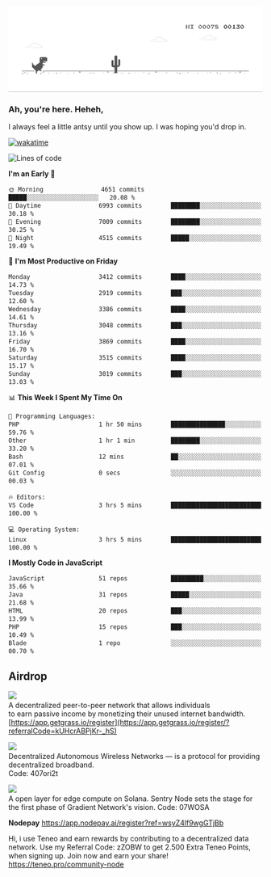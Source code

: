 
<div align="center">
    <img align="center" src="dino.gif">
</div>

### Ah, you're here. Heheh, 
I always feel a little antsy until you show up. I was hoping you'd drop in.

[![wakatime](https://wakatime.com/badge/user/8ad4afa2-1a56-40d1-a949-4663473915b6.svg)](https://wakatime.com/@mrepol742)

<!--START_SECTION:mrepol742-->
![Lines of code](https://img.shields.io/badge/From%20Hello%20World%20I%27ve%20Written-19.2%20million%20lines%20of%20code-blue)

**I'm an Early 🐤** 

```text
🌞 Morning                4651 commits        █████░░░░░░░░░░░░░░░░░░░░   20.08 % 
🌆 Daytime                6993 commits        ████████░░░░░░░░░░░░░░░░░   30.18 % 
🌃 Evening                7009 commits        ████████░░░░░░░░░░░░░░░░░   30.25 % 
🌙 Night                  4515 commits        █████░░░░░░░░░░░░░░░░░░░░   19.49 % 
```
📅 **I'm Most Productive on Friday** 

```text
Monday                   3412 commits        ████░░░░░░░░░░░░░░░░░░░░░   14.73 % 
Tuesday                  2919 commits        ███░░░░░░░░░░░░░░░░░░░░░░   12.60 % 
Wednesday                3386 commits        ████░░░░░░░░░░░░░░░░░░░░░   14.61 % 
Thursday                 3048 commits        ███░░░░░░░░░░░░░░░░░░░░░░   13.16 % 
Friday                   3869 commits        ████░░░░░░░░░░░░░░░░░░░░░   16.70 % 
Saturday                 3515 commits        ████░░░░░░░░░░░░░░░░░░░░░   15.17 % 
Sunday                   3019 commits        ███░░░░░░░░░░░░░░░░░░░░░░   13.03 % 
```


📊 **This Week I Spent My Time On** 

```text
💬 Programming Languages: 
PHP                      1 hr 50 mins        ███████████████░░░░░░░░░░   59.76 % 
Other                    1 hr 1 min          ████████░░░░░░░░░░░░░░░░░   33.20 % 
Bash                     12 mins             ██░░░░░░░░░░░░░░░░░░░░░░░   07.01 % 
Git Config               0 secs              ░░░░░░░░░░░░░░░░░░░░░░░░░   00.03 % 

🔥 Editors: 
VS Code                  3 hrs 5 mins        █████████████████████████   100.00 % 

💻 Operating System: 
Linux                    3 hrs 5 mins        █████████████████████████   100.00 % 
```

**I Mostly Code in JavaScript** 

```text
JavaScript               51 repos            █████████░░░░░░░░░░░░░░░░   35.66 % 
Java                     31 repos            █████░░░░░░░░░░░░░░░░░░░░   21.68 % 
HTML                     20 repos            ███░░░░░░░░░░░░░░░░░░░░░░   13.99 % 
PHP                      15 repos            ███░░░░░░░░░░░░░░░░░░░░░░   10.49 % 
Blade                    1 repo              ░░░░░░░░░░░░░░░░░░░░░░░░░   00.70 % 
```




<!--END_SECTION:mrepol742-->

## Airdrop
<img src="https://app.getgrass.io/_next/image?url=%2Fimages%2Flogos%2Fgrass-logo-dark.png&w=1920&q=75"><br>
A decentralized peer-to-peer network that allows individuals<br> to earn passive income by monetizing their unused internet bandwidth.<br>
[https://app.getgrass.io/register](https://app.getgrass.io/register/?referralCode=kUHcrABPjKr-_hS) 

<img src="https://pbs.twimg.com/profile_images/1811363474284417025/3yGX3CjY_400x400.jpg" width="100"><br>
Decentralized Autonomous Wireless Networks — is a protocol for providing decentralized broadband.<br>
Code: 407ori2t

<img src="https://images.sftcdn.net/images/t_app-icon-m/p/e0c30b4e-875f-4731-aea4-09a15c885a0a/24435018/gradient-sentry-node-logo" width="100"><br>
A open layer for edge compute on Solana. Sentry Node sets the stage for the first phase of Gradient Network's vision.
Code: 07WOSA

**Nodepay**
https://app.nodepay.ai/register?ref=wsyZ4lf9wgGTjBb

Hi, i use Teneo and earn rewards by contributing to a decentralized data network. Use my Referral Code: zZOBW to get 2.500 Extra Teneo Points, when signing up. Join now and earn your share! https://teneo.pro/community-node
